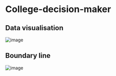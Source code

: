 # College-decision-maker

## Data visualisation
![image](https://user-images.githubusercontent.com/78827278/162879562-65ab3faa-aa6e-468c-92ec-d73c9ecab75c.png)

## Boundary line
![image](https://user-images.githubusercontent.com/78827278/162879696-65ff095d-9851-457f-87e5-6f23b8d2b17e.png)

